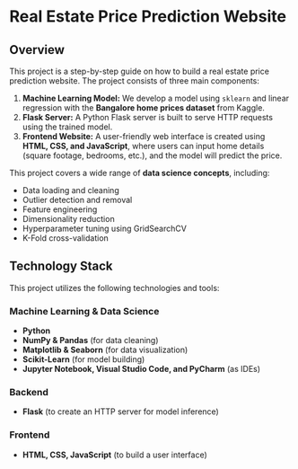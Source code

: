 # Real Estate Price Prediction Website

## Overview
This project is a step-by-step guide on how to build a real estate price prediction website. The project consists of three main components:

1. **Machine Learning Model:** We develop a model using `sklearn` and linear regression with the **Bangalore home prices dataset** from Kaggle.
2. **Flask Server:** A Python Flask server is built to serve HTTP requests using the trained model.
3. **Frontend Website:** A user-friendly web interface is created using **HTML, CSS, and JavaScript**, where users can input home details (square footage, bedrooms, etc.), and the model will predict the price.

This project covers a wide range of **data science concepts**, including:
- Data loading and cleaning
- Outlier detection and removal
- Feature engineering
- Dimensionality reduction
- Hyperparameter tuning using GridSearchCV
- K-Fold cross-validation

## Technology Stack
This project utilizes the following technologies and tools:

### **Machine Learning & Data Science**
- **Python**
- **NumPy & Pandas** (for data cleaning)
- **Matplotlib & Seaborn** (for data visualization)
- **Scikit-Learn** (for model building)
- **Jupyter Notebook, Visual Studio Code, and PyCharm** (as IDEs)

### **Backend**
- **Flask** (to create an HTTP server for model inference)

### **Frontend**
- **HTML, CSS, JavaScript** (to build a user interface)

